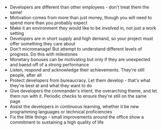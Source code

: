 * Developers are different than other employees - don't treat them the same!
* Motivation comes from more than just money, though you will need to spend more than you probably expect
* Make it an environment they would like to be involved in, not just a work setting
* Developers are in short supply and high demand, so your project must offer something they care about
* Don't micromanage! But attempt to understand different levels of progress. Do this with milestones
* Monetary bonuses can be motivating but only if they are unexpected and baesd off of a strong performance
* Listen, respond and acknowledge their achievements. They're still people, after all
* Protect developers from bureaucracy. Let them develop - that's what they're best at and what they want to do
* Give developers the commander's intent, the overarching theme, and let them run with it. Periodic checks to ensure they're still on the same page
* Assist the developers in continuous learning, whether it be new programming languages or technical proficiencies
* Fix the little things - small improvements around the office show a commitment to sustaining a high quality of life
